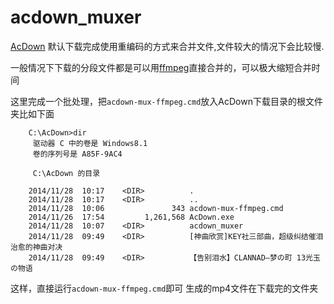 acdown_muxer
============
[AcDown](http://acdown.codeplex.com/) 默认下载完成使用重编码的方式来合并文件,文件较大的情况下会比较慢.

一般情况下下载的分段文件都是可以用[ffmpeg](http://ffmpeg.zeranoe.com/builds/)直接合并的，可以极大缩短合并时间

这里完成一个批处理，把`acdown-mux-ffmpeg.cmd`放入AcDown下载目录的根文件夹比如下面

	    C:\AcDown>dir
	     驱动器 C 中的卷是 Windows8.1
	     卷的序列号是 A85F-9AC4
	
	     C:\AcDown 的目录
	
	    2014/11/28  10:17    <DIR>          .
	    2014/11/28  10:17    <DIR>          ..
	    2014/11/28  10:06               343 acdown-mux-ffmpeg.cmd
	    2014/11/26  17:54         1,261,568 AcDown.exe
	    2014/11/28  10:07    <DIR>          acdown_muxer
	    2014/11/28  09:49    <DIR>          [神曲欣赏]KEY社三部曲，超级纠结催泪治愈的神曲对决
	    2014/11/28  09:49    <DIR>          【告别泪水】CLANNAD—梦の町 13光玉の物语
    
这样，直接运行`acdown-mux-ffmpeg.cmd`即可
生成的mp4文件在下载完的文件夹